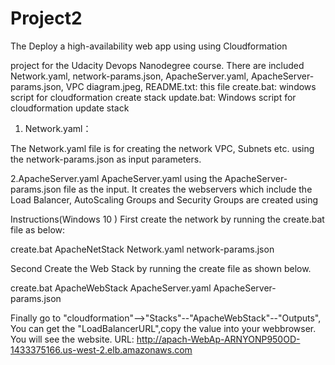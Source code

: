 # Project2
The Deploy a high-availability web app using using Cloudformation 

project for the Udacity Devops Nanodegree course.
There are included 
Network.yaml,
network-params.json,
ApacheServer.yaml,
ApacheServer-params.json,
VPC diagram.jpeg,
README.txt: this file 
create.bat: windows script for cloudformation create stack
update.bat: Windows script for cloudformation update stack


1. Network.yaml：

The Network.yaml file is for creating the network VPC, Subnets etc. using the network-params.json as input parameters. 

2.ApacheServer.yaml
ApacheServer.yaml using the ApacheServer-params.json file as the input. 
It creates the webservers which include the Load Balancer, 
AutoScaling Groups and Security Groups are created using 

Instructions(Windows 10 )
First create the network by running the create.bat file as below:

create.bat ApacheNetStack Network.yaml network-params.json

Second Create the Web Stack by running the create file as shown below.

create.bat ApacheWebStack ApacheServer.yaml ApacheServer-params.json

Finally go to "cloudformation"-->"Stacks"--"ApacheWebStack"--"Outputs",
You can get the "LoadBalancerURL",copy the value into your webbrowser.
You will see the website.
URL:
http://apach-WebAp-ARNYONP950OD-1433375166.us-west-2.elb.amazonaws.com






